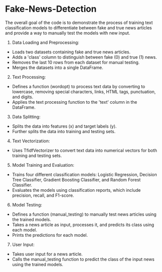 # Fake-News-Detection

The overall goal of the code is to demonstrate the process of training text classification models to differentiate between fake and true news articles and provide a way to manually test the models with new input.
1. Data Loading and Preprocessing:
- Loads two datasets containing fake and true news articles.
- Adds a 'class' column to distinguish between fake (0) and true (1) news.
- Removes the last 10 rows from each dataset for manual testing.
- Merges the datasets into a single DataFrame.

2. Text Processing:
- Defines a function (wordopt) to process text data by converting to lowercase, removing special characters, links, HTML tags, punctuation, and digits.
- Applies the text processing function to the 'text' column in the DataFrame.

3. Data Splitting:
- Splits the data into features (x) and target labels (y).
- Further splits the data into training and testing sets.

4. Text Vectorization:
- Uses TfidfVectorizer to convert text data into numerical vectors for both training and testing sets.

5. Model Training and Evaluation:
- Trains four different classification models: Logistic Regression, Decision Tree Classifier, Gradient Boosting Classifier, and Random Forest Classifier.
- Evaluates the models using classification reports, which include precision, recall, and F1-score.

6. Model Testing:
- Defines a function (manual_testing) to manually test news articles using the trained models.
- Takes a news article as input, processes it, and predicts its class using each model.
- Prints the predictions for each model.

7. User Input:
- Takes user input for a news article.
- Calls the manual_testing function to predict the class of the input news using the trained models.
